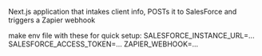 Next.js application that intakes client info, POSTs it to SalesForce and triggers a Zapier webhook

make env file with these for quick setup:
SALESFORCE_INSTANCE_URL=...
SALESFORCE_ACCESS_TOKEN=...
ZAPIER_WEBHOOK=...
